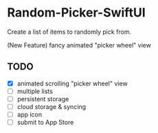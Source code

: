 # Random-Picker-SwiftUI
Create a list of items to randomly pick from.

(New Feature) fancy animated "picker wheel" view

## TODO

- [x] animated scrolling "picker wheel" view
- [ ] multiple lists
- [ ] persistent storage
- [ ] cloud storage & syncing
- [ ] app icon
- [ ] submit to App Store
